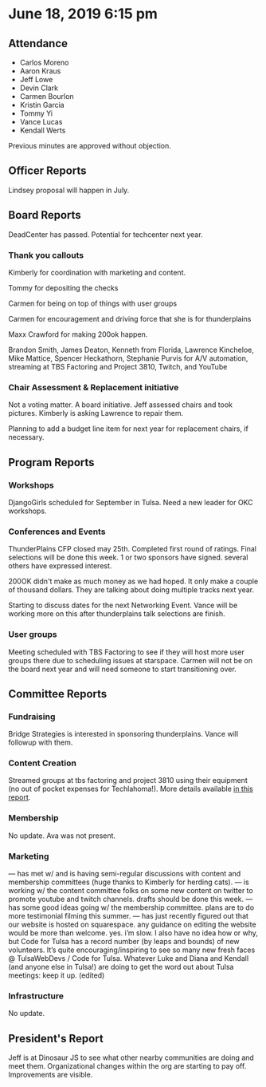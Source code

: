 # June 18, 2019 6:15 pm


## Attendance
* Carlos Moreno
* Aaron Kraus
* Jeff Lowe
* Devin Clark
* Carmen Bourlon
* Kristin Garcia
* Tommy Yi
* Vance Lucas
* Kendall Werts

Previous minutes are approved without objection.

## Officer Reports

Lindsey proposal will happen in July.

## Board Reports

DeadCenter has passed. Potential for techcenter next year.

### Thank you callouts

Kimberly for coordination with marketing and content.

Tommy for depositing the checks

Carmen for being on top of things with user groups

Carmen for encouragement and driving force that she is for thunderplains

Maxx Crawford for making 200ok happen.

Brandon Smith, James Deaton, Kenneth from Florida, Lawrence Kincheloe, Mike Mattice, Spencer Heckathorn, Stephanie Purvis for A/V automation, streaming at TBS Factoring and Project 3810, Twitch, and YouTube

### Chair Assessment & Replacement initiative

Not a voting matter. A board initiative. Jeff assessed chairs and took pictures. Kimberly is asking Lawrence to repair them. 

Planning to add a budget line item for next year for replacement chairs, if necessary.

## Program Reports

### Workshops

DjangoGirls scheduled for September in Tulsa. Need a new leader for OKC workshops.

### Conferences and Events

ThunderPlains CFP closed may 25th. Completed first round of ratings. Final selections will be done this week. 1 or two sponsors have signed. several others have expressed interest. 

200OK didn't make as much money as we had hoped. It only make a couple of thousand dollars. They are talking about doing multiple tracks next year.

Starting to discuss dates for the next Networking Event. Vance will be working more on this after thunderplains talk selections are finish. 

### User groups

Meeting scheduled with TBS Factoring to see if they will host more user groups there due to scheduling issues at starspace. Carmen will not be on the board next year and will need someone to start transitioning over.

## Committee Reports

### Fundraising

Bridge Strategies is interested in sponsoring thunderplains. Vance will followup with them.

### Content Creation

Streamed groups at tbs factoring and project 3810 using their equipment (no out of pocket expenses for Techlahoma!).  More details available [in this report](https://github.com/techlahoma/board_meetings/blob/master/2019/attachments/06_content_creation.md).

### Membership

No update. Ava was not present.

### Marketing

— has met w/ and is having semi-regular discussions with content and membership committees (huge thanks to Kimberly for herding cats).
— is working w/ the content committee folks on some new content on twitter to promote youtube and twitch channels. drafts should be done this week.
— has some good ideas going w/ the membership committee.  plans are to do more testimonial filming this summer.
— has just recently figured out that our website is hosted on squarespace. any guidance on editing the website would be more than welcome. yes. i’m slow. I also have no idea how or why, but Code for Tulsa has a record number (by leaps and bounds) of new volunteers. It’s quite encouraging/inspiring to see so many new fresh faces @ TulsaWebDevs / Code for Tulsa. Whatever Luke and Diana and Kendall (and anyone else in Tulsa!) are doing to get the word out about Tulsa meetings: keep it up. (edited) 

### Infrastructure

No update.

## President's Report

Jeff is at Dinosaur JS to see what other nearby communities are doing and meet them. Organizational changes within the org are starting to pay off. Improvements are visible.

